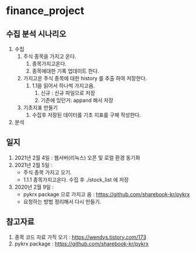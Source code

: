 # finance_project

## 수집 분석 시나리오
1. 수집
    1. 주식 종목을 가지고 온다. 
        1. 종목가지고온다.
        2. 종목에대한 기록 업데이트 한다. 
    2. 가지고온 주식 종목에 대한 history 를 추출 하여 저장한다. 
        1. 1.1을 읽어서 하나씩 가지고옴.
            1. 신규 : 신규 파일으로 저장
            2. 기존에 있던거: appand 해서 저장
    3. 기초지표 만들기 
        1. 수집후 저장된 데이터를 기초 지표를 구해 작성한다.
1. 분석

## 일지 
1. 2021년 2월 4일 : 웹서버(리눅스) 오픈 및 로컬 환경 동기화 
2. 2021년 2월 5일 : 
    - 주식 종목 가지고 오기. 
    - 1.1.1 종목가지고온다. 수집 후 ./stock_list 에 저장
3. 2020년 2월 9일 : 
    - pykrx package 으로 가지고 옴 : https://github.com/sharebook-kr/pykrx
    - 요청하는 방법 정리해서 다시 만들기. 


## 참고자료 
1. 종목 코드 자료 가직 오기 : https://wendys.tistory.com/173
2. pykrx package : https://github.com/sharebook-kr/pykrx 
